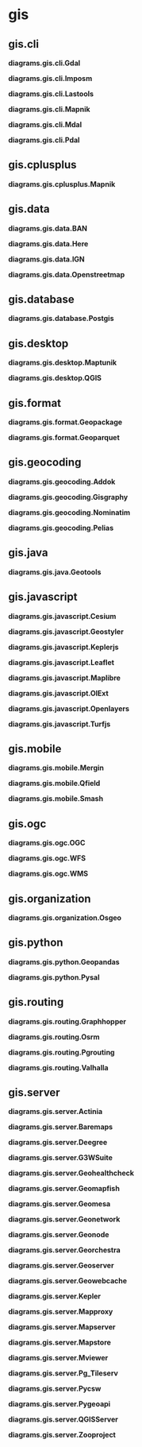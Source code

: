 # gis

## gis.cli

**diagrams.gis.cli.Gdal**

**diagrams.gis.cli.Imposm**

**diagrams.gis.cli.Lastools**

**diagrams.gis.cli.Mapnik**

**diagrams.gis.cli.Mdal**

**diagrams.gis.cli.Pdal**


## gis.cplusplus

**diagrams.gis.cplusplus.Mapnik**


## gis.data

**diagrams.gis.data.BAN**

**diagrams.gis.data.Here**

**diagrams.gis.data.IGN**

**diagrams.gis.data.Openstreetmap**


## gis.database

**diagrams.gis.database.Postgis**


## gis.desktop

**diagrams.gis.desktop.Maptunik**

**diagrams.gis.desktop.QGIS**


## gis.format

**diagrams.gis.format.Geopackage**

**diagrams.gis.format.Geoparquet**


## gis.geocoding

**diagrams.gis.geocoding.Addok**

**diagrams.gis.geocoding.Gisgraphy**

**diagrams.gis.geocoding.Nominatim**

**diagrams.gis.geocoding.Pelias**


## gis.java

**diagrams.gis.java.Geotools**


## gis.javascript

**diagrams.gis.javascript.Cesium**

**diagrams.gis.javascript.Geostyler**

**diagrams.gis.javascript.Keplerjs**

**diagrams.gis.javascript.Leaflet**

**diagrams.gis.javascript.Maplibre**

**diagrams.gis.javascript.OlExt**

**diagrams.gis.javascript.Openlayers**

**diagrams.gis.javascript.Turfjs**


## gis.mobile

**diagrams.gis.mobile.Mergin**

**diagrams.gis.mobile.Qfield**

**diagrams.gis.mobile.Smash**


## gis.ogc

**diagrams.gis.ogc.OGC**

**diagrams.gis.ogc.WFS**

**diagrams.gis.ogc.WMS**


## gis.organization

**diagrams.gis.organization.Osgeo**


## gis.python

**diagrams.gis.python.Geopandas**

**diagrams.gis.python.Pysal**


## gis.routing

**diagrams.gis.routing.Graphhopper**

**diagrams.gis.routing.Osrm**

**diagrams.gis.routing.Pgrouting**

**diagrams.gis.routing.Valhalla**


## gis.server

**diagrams.gis.server.Actinia**

**diagrams.gis.server.Baremaps**

**diagrams.gis.server.Deegree**

**diagrams.gis.server.G3WSuite**

**diagrams.gis.server.Geohealthcheck**

**diagrams.gis.server.Geomapfish**

**diagrams.gis.server.Geomesa**

**diagrams.gis.server.Geonetwork**

**diagrams.gis.server.Geonode**

**diagrams.gis.server.Georchestra**

**diagrams.gis.server.Geoserver**

**diagrams.gis.server.Geowebcache**

**diagrams.gis.server.Kepler**

**diagrams.gis.server.Mapproxy**

**diagrams.gis.server.Mapserver**

**diagrams.gis.server.Mapstore**

**diagrams.gis.server.Mviewer**

**diagrams.gis.server.Pg_Tileserv**

**diagrams.gis.server.Pycsw**

**diagrams.gis.server.Pygeoapi**

**diagrams.gis.server.QGISServer**

**diagrams.gis.server.Zooproject**


